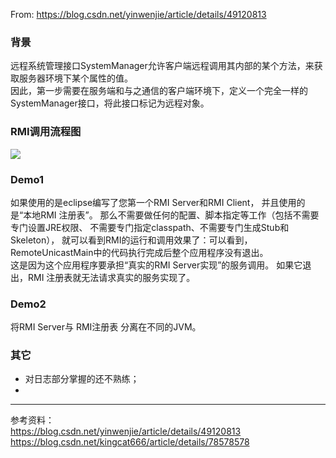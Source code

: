 From: https://blog.csdn.net/yinwenjie/article/details/49120813
### 背景
远程系统管理接口SystemManager允许客户端远程调用其内部的某个方法，来获取服务器环境下某个属性的值。  
因此，第一步需要在服务端和与之通信的客户端环境下，定义一个完全一样的SystemManager接口，将此接口标记为远程对象。
### RMI调用流程图
![](http://tuku.sivanliu.com/18-12-13/42201416.jpg)
### Demo1
如果使用的是eclipse编写了您第一个RMI Server和RMI Client，
并且使用的是“本地RMI 注册表”。
那么不需要做任何的配置、脚本指定等工作（包括不需要专门设置JRE权限、
不需要专门指定classpath、不需要专门生成Stub和Skeleton），
就可以看到RMI的运行和调用效果了：可以看到，
RemoteUnicastMain中的代码执行完成后整个应用程序没有退出。  
这是因为这个应用程序要承担“真实的RMI Server实现”的服务调用。
如果它退出，RMI 注册表就无法请求真实的服务实现了。
### Demo2
将RMI Server与 RMI注册表 分离在不同的JVM。

### 其它
- 对日志部分掌握的还不熟练；
- 





---
参考资料：  
https://blog.csdn.net/yinwenjie/article/details/49120813  
https://blog.csdn.net/kingcat666/article/details/78578578  
````````````````
